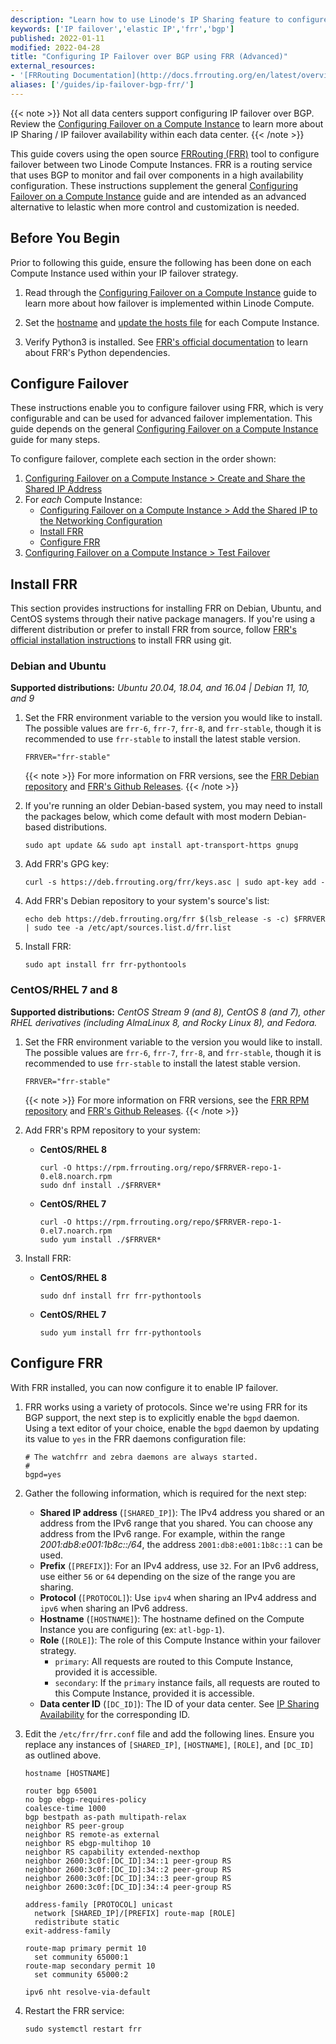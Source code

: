 ```yaml
---
description: "Learn how to use Linode's IP Sharing feature to configure IP failover using FRR, a routing software that implements BGP"
keywords: ['IP failover','elastic IP','frr','bgp']
published: 2022-01-11
modified: 2022-04-28
title: "Configuring IP Failover over BGP using FRR (Advanced)"
external_resources:
- '[FRRouting Documentation](http://docs.frrouting.org/en/latest/overview.html)'
aliases: ['/guides/ip-failover-bgp-frr/']
---
```


{{< note >}}
Not all data centers support configuring IP failover over BGP. Review the [Configuring Failover on a Compute Instance](/docs/products/compute/compute-instances/guides/failover/) to learn more about IP Sharing / IP failover availability within each data center.
{{< /note >}}

This guide covers using the open source [FRRouting (FRR)](http://docs.frrouting.org/en/latest/overview.html#about-frr) tool to configure failover between two Linode Compute Instances. FRR is a routing service that uses BGP to monitor and fail over components in a high availability configuration. These instructions supplement the general [Configuring Failover on a Compute Instance](/docs/products/compute/compute-instances/guides/failover/) guide and are intended as an advanced alternative to lelastic when more control and customization is needed.

## Before You Begin

Prior to following this guide, ensure the following has been done on each Compute Instance used within your IP failover strategy.

1. Read through the [Configuring Failover on a Compute Instance](/docs/products/compute/compute-instances/guides/failover/) guide to learn more about how failover is implemented within Linode Compute.

1. Set the [hostname](/docs/products/compute/compute-instances/guides/set-up-and-secure/#configure-a-custom-hostname) and [update the hosts file](/docs/products/compute/compute-instances/guides/set-up-and-secure/#update-your-systems-hosts-file) for each Compute Instance.

1. Verify Python3 is installed. See [FRR's official documentation](http://docs.frrouting.org/en/latest/installation.html#python-dependency-documentation-and-tests) to learn about FRR's Python dependencies.

## Configure Failover

These instructions enable you to configure failover using FRR, which is very configurable and can be used for advanced failover implementation. This guide depends on the general [Configuring Failover on a Compute Instance](/docs/products/compute/compute-instances/guides/failover/) guide for many steps.

To configure failover, complete each section in the order shown:

1. [Configuring Failover on a Compute Instance > Create and Share the Shared IP Address](/docs/products/compute/compute-instances/guides/failover/#create-and-share-the-shared-ip-address)
1. For *each* Compute Instance:
      - [Configuring Failover on a Compute Instance > Add the Shared IP to the Networking Configuration](/docs/products/compute/compute-instances/guides/failover/#add-the-shared-ip-to-the-networking-configuration)
      - [Install FRR](#install-frr)
      - [Configure FRR](#configure-frr)
1. [Configuring Failover on a Compute Instance > Test Failover](/docs/products/compute/compute-instances/guides/failover/#test-failover)

## Install FRR

This section provides instructions for installing FRR on Debian, Ubuntu, and CentOS systems through their native package managers. If you're using a different distribution or prefer to install FRR from source, follow [FRR's official installation instructions](http://docs.frrouting.org/en/latest/installation.html) to install FRR using git.

### Debian and Ubuntu

**Supported distributions:** *Ubuntu 20.04, 18.04, and 16.04 | Debian 11, 10, and 9*

1.  Set the FRR environment variable to the version you would like to install. The possible values are `frr-6`, `frr-7`, `frr-8`, and `frr-stable`, though it is recommended to use `frr-stable` to install the latest stable version.

    ```command
    FRRVER="frr-stable"
    ```

    {{< note >}}
    For more information on FRR versions, see the [FRR Debian repository](https://deb.frrouting.org/) and [FRR's Github Releases](https://github.com/FRRouting/frr/releases).
    {{< /note >}}

1.  If you're running an older Debian-based system, you may need to install the packages below, which come default with most modern Debian-based distributions.

    ```command
    sudo apt update && sudo apt install apt-transport-https gnupg
    ```

1.  Add FRR's GPG key:

    ```command
    curl -s https://deb.frrouting.org/frr/keys.asc | sudo apt-key add -
    ```

1.  Add FRR's Debian repository to your system's source's list:

    ```command
    echo deb https://deb.frrouting.org/frr $(lsb_release -s -c) $FRRVER | sudo tee -a /etc/apt/sources.list.d/frr.list
    ```

1.  Install FRR:

    ```command
    sudo apt install frr frr-pythontools
    ```

### CentOS/RHEL 7 and 8

**Supported distributions:** *CentOS Stream 9 (and 8), CentOS 8 (and 7), other RHEL derivatives (including AlmaLinux 8, and Rocky Linux 8), and Fedora.*

1.  Set the FRR environment variable to the version you would like to install. The possible values are `frr-6`, `frr-7`, `frr-8`, and `frr-stable`, though it is recommended to use `frr-stable` to install the latest stable version.

    ```command
    FRRVER="frr-stable"
    ```

    {{< note >}}
    For more information on FRR versions, see the [FRR RPM repository](https://rpm.frrouting.org/) and [FRR's Github Releases](https://github.com/FRRouting/frr/releases).
    {{< /note >}}

1. Add FRR's RPM repository to your system:

    -   **CentOS/RHEL 8**

        ```command
        curl -O https://rpm.frrouting.org/repo/$FRRVER-repo-1-0.el8.noarch.rpm
        sudo dnf install ./$FRRVER*

    -   **CentOS/RHEL 7**

        ```command
        curl -O https://rpm.frrouting.org/repo/$FRRVER-repo-1-0.el7.noarch.rpm
        sudo yum install ./$FRRVER*
        ```

1.  Install FRR:

    -   **CentOS/RHEL 8**

        ```command
        sudo dnf install frr frr-pythontools
        ```

    -   **CentOS/RHEL 7**

        ```command
        sudo yum install frr frr-pythontools
        ```

## Configure FRR

With FRR installed, you can now configure it to enable IP failover.

1.  FRR works using a variety of protocols. Since we're using FRR for its BGP support, the next step is to explicitly enable the `bgpd` daemon. Using a text editor of your choice, enable the `bgpd` daemon by updating its value to `yes` in the FRR daemons configuration file:

    ```file {title="/etc/frr/daemons"}
    # The watchfrr and zebra daemons are always started.
    #
    bgpd=yes
    ```

1.  Gather the following information, which is required for the next step:

    - **Shared IP address** (`[SHARED_IP]`): The IPv4 address you shared or an address from the IPv6 range that you shared. You can choose any address from the IPv6 range. For example, within the range *2001:db8:e001:1b8c::/64*, the address `2001:db8:e001:1b8c::1` can be used.
    - **Prefix** (`[PREFIX]`): For an IPv4 address, use `32`. For an IPv6 address, use either `56` or `64` depending on the size of the range you are sharing.
    - **Protocol** (`[PROTOCOL]`): Use `ipv4` when sharing an IPv4 address and `ipv6` when sharing an IPv6 address.
    - **Hostname** (`[HOSTNAME]`): The hostname defined on the Compute Instance you are configuring (ex: `atl-bgp-1`).
    - **Role** (`[ROLE]`): The role of this Compute Instance within your failover strategy.
      - `primary`: All requests are routed to this Compute Instance, provided it is accessible.
      - `secondary`: If the `primary` instance fails, all requests are routed to this Compute Instance, provided it is accessible.
    - **Data center ID** (`[DC_ID]`): The ID of your data center. See [IP Sharing Availability](/docs/products/compute/compute-instances/guides/failover/#ip-sharing-availability) for the corresponding ID.

1.  Edit the `/etc/frr/frr.conf` file and add the following lines. Ensure you replace any instances of `[SHARED_IP]`, `[HOSTNAME]`, `[ROLE]`, and `[DC_ID]` as outlined above.

    ```file {title="/etc/frr/frr.conf"}
    hostname [HOSTNAME]

    router bgp 65001
    no bgp ebgp-requires-policy
    coalesce-time 1000
    bgp bestpath as-path multipath-relax
    neighbor RS peer-group
    neighbor RS remote-as external
    neighbor RS ebgp-multihop 10
    neighbor RS capability extended-nexthop
    neighbor 2600:3c0f:[DC_ID]:34::1 peer-group RS
    neighbor 2600:3c0f:[DC_ID]:34::2 peer-group RS
    neighbor 2600:3c0f:[DC_ID]:34::3 peer-group RS
    neighbor 2600:3c0f:[DC_ID]:34::4 peer-group RS

    address-family [PROTOCOL] unicast
      network [SHARED_IP]/[PREFIX] route-map [ROLE]
      redistribute static
    exit-address-family

    route-map primary permit 10
      set community 65000:1
    route-map secondary permit 10
      set community 65000:2

    ipv6 nht resolve-via-default
    ```

1.  Restart the FRR service:

    ```command
    sudo systemctl restart frr
    ```